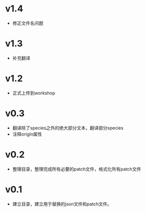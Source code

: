 # v1.4

* 修正文件名问题

# v1.3

* 补充翻译

# v1.2 

* 正式上传到workshop

# v0.3

* 翻译除了species之外的绝大部分文本，翻译部分species
* 注释origin属性

# v0.2

* 整理目录，整理完成所有必要的patch文件，格式化所有patch文件

# v0.1

* 建立目录，建立用于替换的json文件和patch文件。